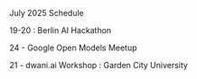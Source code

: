 July 2025 Schedule

19-20 : Berlin AI Hackathon

24 - Google Open Models Meetup

21 - dwani.ai Workshop : Garden City University 

